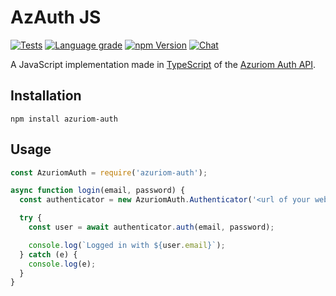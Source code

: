 # AzAuth JS

[![Tests](https://img.shields.io/github/workflow/status/Azuriom/AzAuthJS/Node.js%20CI?style=flat-square)](https://github.com/Azuriom/AzAuthJS/actions)
[![Language grade](https://img.shields.io/lgtm/grade/javascript/github/Azuriom/AzAuthJS?label=code%20quality&logo=lgtm&logoWidth=18&style=flat-square)](https://lgtm.com/projects/g/Azuriom/AzAuthJS/context:javascript)
[![npm Version](https://img.shields.io/npm/v/azuriom-auth.svg?style=flat-square)](https://www.npmjs.org/package/azuriom-auth)
[![Chat](https://img.shields.io/discord/625774284823986183?color=7289da&label=discord&logo=discord&logoColor=fff&style=flat-square)](https://azuriom.com/discord)

A JavaScript implementation made in [TypeScript](https://www.typescriptlang.org/) of the [Azuriom Auth API](https://azuriom.com/docs/api-auth).

## Installation

```
npm install azuriom-auth
```

## Usage

```js
const AzuriomAuth = require('azuriom-auth');

async function login(email, password) {
  const authenticator = new AzuriomAuth.Authenticator('<url of your website>');

  try {
    const user = await authenticator.auth(email, password);

    console.log(`Logged in with ${user.email}`);
  } catch (e) {
    console.log(e);
  }
}
```
